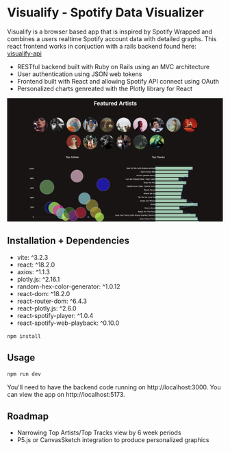 # Visualify - Spotify Data Visualizer

Visualify is a browser based app that is inspired by Spotify Wrapped and combines a users realtime Spotify account data with detailed graphs. This react frontend works in conjuction with a rails backend found here: [visualify-api](https://github.com/gracemanzon/visualify-api)

- RESTful backend built with Ruby on Rails using an MVC architecture
- User authentication using JSON web tokens
- Frontend built with React and allowing Spotify API connect using OAuth
- Personalized charts genreated with the Plotly library for React

![screenshot](/assets/visualify-preview.png)

## Installation + Dependencies

- vite: ^3.2.3
- react: ^18.2.0
- axios: ^1.1.3
- plotly.js: ^2.16.1
- random-hex-color-generator: ^1.0.12
- react-dom: ^18.2.0
- react-router-dom: ^6.4.3
- react-plotly.js: ^2.6.0
- react-spotify-player: ^1.0.4
- react-spotify-web-playback: ^0.10.0

```bash
npm install
```

## Usage

```bash
npm run dev
```

You'll need to have the backend code running on http://localhost:3000.
You can view the app on http://localhost:5173.

## Roadmap

- Narrowing Top Artists/Top Tracks view by 6 week periods
- P5.js or CanvasSketch integration to produce personalized graphics
